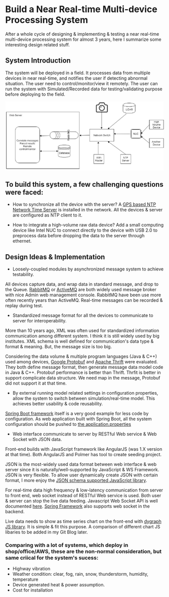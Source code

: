 # Build a Near Real-time Multi-device Processing System

After a whole cycle of designing & implementing & testing a near real-time multi-device processing system for almost 3 years, here I summarize some interesting design related stuff.

## System Introduction
The system will be deployed in a field. It processes data from multiple devices in near real-time, and notifies the user if detecting abnormal situation. 
The user need to control/monitor/view it remotely.
The user can run the system with Simulated/Recorded data for testing/validating purpose before deploying to the field.

![Architecture Design Diagram](./SystemDiagram.jpg?raw=true)

## To build this system, a few challenging questions were faced:
* How to synchronize all the device with the server?
A [GPS based NTP Network Time Server](https://timemachinescorp.com/product/gps-time-server-tm1000a/) is installed in the network. All the devices & server are configured as NTP client to it.

* How to integrate a high-volume raw data device?
Add a small computing device like Intel NUC to connect directly to the device with USB 2.0 to preprocess data before dropping the data to the server through ethernet.

## Design Ideas & Implementation
* Loosely-coupled modules by asynchronized message system to achieve testability.

All devices capture data, and wrap data in standard message, and drop to the Queue.
[RabbitMQ](https://www.rabbitmq.com/) or [ActiveMQ](http://activemq.apache.org/) are both widely used message broker with nice Admin web management console. RabbitMQ have been use more often recently years than ActiveMQ.
Real-time messages can be recorded & replay during test.

* Standardized message format for all the devices to communicate to server for interoperability.

More than 10 years ago, XML was often used for standardized information communication among different system. I think it is still widely used by big institutes. XML schema is well defined for communication's data type  & format & meaning.  But, the message  size is too big.

Considering the data volume & multiple program languages (Java & C++) used among devices, [Google Protobuf](https://developers.google.com/protocol-buffers/) and [Apache Thrift](https://thrift.apache.org/) were evaluated. They both define message format, then generate message data model code in Java & C++. Protobuf performance is better than Thrift. Thrfit is better in support complicate data structure. We need map in the message, Protobuf did not support it at that time.

* By external running model related settings in configuration properties, allow the system to switch between simulation/real-time model. This achieves better usability & code reusability.

[Spring Boot framework](https://spring.io/guides/gs/spring-boot/) itself is a very good example for less code by configuration. As web application built with Spring Boot, all the system configuration should be pushed to [the application.properties](https://docs.spring.io/spring-boot/docs/current/reference/html/boot-features-external-config.html)

* Web interface communicate to server by RESTful Web service & Web Socket with JSON data.

Front-end builds with JavaScript framework like AngularJS (was 1.X version at that time). Both AngularJS and Polmer has tool to create seeding project. 

JSON is the most-widely used data format between web interface & web server since it is naturally/well-supported by JavaScript & WS Framework. JSON is very flexible. To allow user dynamically create JSON with certain format, I more enjoy the [JSON schema supported JavaScript library](https://github.com/json-editor/json-editor).  

For real-time data high frequency & low-latency communication from server to front end, web socket instead of RESTful Web service is used. Both user & server can stop the live data feeding. Javascript Web Socket API is well documented [here](https://developer.mozilla.org/en-US/docs/Web/API/WebSocket).  [Spring Framework](https://docs.spring.io/spring/docs/5.0.0.BUILD-SNAPSHOT/spring-framework-reference/html/websocket.html) also supports web socket in the backend.

Live data needs to show as time series chart on the front-end with [dygraph JS library](https://github.com/danvk/dygraphs). It is simple & fit this purpose. A comparison of different chart JS libaries to be added in my Git Blog later.


### Comparing with a lot of systems, which deploy in shop/office/AWS,  these are the non-normal consideration, but same criical for the system's sucess:

* Highway vibration
* Weather condition: clear, fog, rain, snow, thunderstorm, humidity, temperature
* Device generated heat & power assumption.
* Cost for installation



